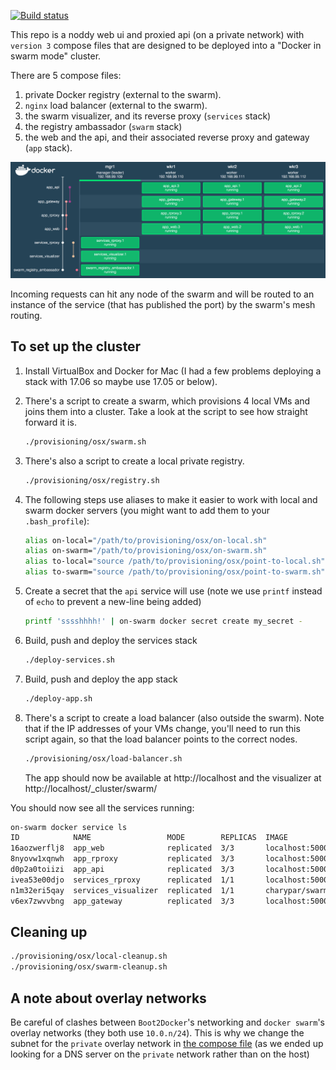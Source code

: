[![Build status](https://badge.buildkite.com/5d85736c5c70e3acecf5dc048195b85754df59febb84ddd824.svg?branch=master)](https://buildkite.com/red-badger-1/stack)

This repo is a noddy web ui and proxied api (on a private network) with `version 3` compose files that are designed to be deployed into a "Docker in swarm mode" cluster.

There are 5 compose files:
  1. private Docker registry (external to the swarm).
  1. `nginx` load balancer (external to the swarm).
  1. the swarm visualizer, and its reverse proxy (`services` stack)
  1. the registry ambassador (`swarm` stack)
  1. the web and the api, and their associated reverse proxy and gateway (`app` stack).

![Swarm Visualizer](doc/visualizer.png)

Incoming requests can hit any node of the swarm and will be routed to an instance of the service (that has published the port) by the swarm's mesh routing.

## To set up the cluster
1.  Install VirtualBox and Docker for Mac (I had a few problems deploying a stack with 17.06 so maybe use 17.05 or below).

1.  There's a script to create a swarm, which provisions 4 local VMs and joins them into a cluster. Take a look at the script to see how straight forward it is.

    ```bash
    ./provisioning/osx/swarm.sh
    ```

1.  There's also a script to create a local private registry.

    ```sh
    ./provisioning/osx/registry.sh
    ```

1. The following steps use aliases to make it easier to work with local and swarm docker servers (you might want to add them to your `.bash_profile`):

    ```sh
    alias on-local="/path/to/provisioning/osx/on-local.sh"
    alias on-swarm="/path/to/provisioning/osx/on-swarm.sh"
    alias to-local="source /path/to/provisioning/osx/point-to-local.sh"
    alias to-swarm="source /path/to/provisioning/osx/point-to-swarm.sh"
    ```

1.  Create a secret that the `api` service will use (note we use `printf` instead of `echo` to prevent a new-line being added)

    ```sh
    printf 'sssshhhh!' | on-swarm docker secret create my_secret -
    ```

1.  Build, push and deploy the services stack

    ```sh
    ./deploy-services.sh
    ```

1.  Build, push and deploy the app stack

    ```sh
    ./deploy-app.sh
    ```

1.  There's a script to create a load balancer (also outside the swarm). Note that if the IP addresses of your VMs change, you'll need to run this script again, so that the load balancer points to the correct nodes.

    ```sh
    ./provisioning/osx/load-balancer.sh
    ```

    The app should now be available at http://localhost and the visualizer at http://localhost/_cluster/swarm/

You should now see all the services running:

```sh
on-swarm docker service ls
ID            NAME                 MODE        REPLICAS  IMAGE
16aozwerflj8  app_web              replicated  3/3       localhost:5000/web:latest
8nyovw1xqnwh  app_rproxy           replicated  3/3       localhost:5000/app_rproxy:latest
d0p2a0toiizi  app_api              replicated  3/3       localhost:5000/api:latest
ivea53e00djo  services_rproxy      replicated  1/1       localhost:5000/services_rproxy:latest
n1m32eri5qay  services_visualizer  replicated  1/1       charypar/swarm-dashboard:latest
v6ex7zwvvbng  app_gateway          replicated  3/3       localhost:5000/proxy:latest
```

## Cleaning up

```sh
./provisioning/osx/local-cleanup.sh
./provisioning/osx/swarm-cleanup.sh
```

A note about overlay networks
-----

Be careful of clashes between `Boot2Docker`'s networking and `docker swarm`'s overlay networks
(they both use `10.0.n/24`). This is why we change the subnet for the `private` overlay network in
[the compose file](./docker-compose-app.yml) (as we ended up looking for a DNS server on the
`private` network rather than on the host)
